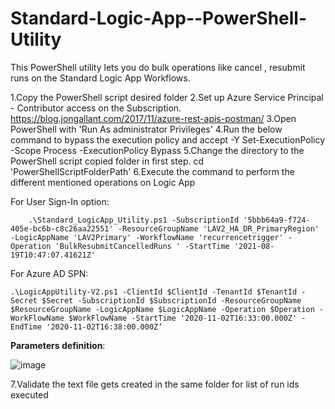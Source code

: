 # Standard-Logic-App--PowerShell-Utility
This PowerShell utility lets you do bulk operations like cancel , resubmit runs on the Standard Logic App Workflows.

1.Copy the PowerShell script desired folder
2.Set up Azure Service Principal - Contributor access on the Subscription. 
 https://blog.jongallant.com/2017/11/azure-rest-apis-postman/
3.Open PowerShell with 'Run As administrator Privileges'
4.Run the below command to bypass the execution policy  and accept -Y
       Set-ExecutionPolicy -Scope Process -ExecutionPolicy Bypass
5.Change the directory to the PowerShell script copied folder in first step.
        cd  'PowerShellScriptFolderPath'
6.Execute the command to perform the different mentioned operations on Logic App

For User Sign-In option:

		.\Standard_LogicApp_Utility.ps1 -SubscriptionId '5bbb64a9-f724-405e-bc6b-c8c26aa22551' -ResourceGroupName 'LAV2_HA_DR_PrimaryRegion' -LogicAppName 'LAV2Primary' -WorkflowName 'recurrencetrigger' -Operation 'BulkResubmitCancelledRuns ' -StartTime '2021-08-19T10:47:07.41621Z'

For Azure AD SPN:

	.\LogicAppUtility-V2.ps1 -ClientId $ClientId -TenantId $TenantId -Secret $Secret -SubscriptionId $SubscriptionId -ResourceGroupName $ResourceGroupName -LogicAppName $LogicAppName -Operation $Operation -WorkFlowName $WorkFlowName -StartTime '2020-11-02T16:33:00.000Z' -EndTime '2020-11-02T16:38:00.000Z’


**Parameters definition**:

![image](https://user-images.githubusercontent.com/82495659/130448273-61164f1d-207d-4df4-a161-f741c22fd2b0.png)

	
7.Validate the text file gets created in the same folder for list of run ids executed
